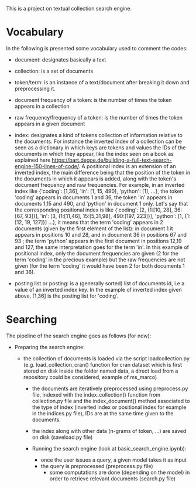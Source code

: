 This is a project on textual collection search engine.

# Vocabulary
In the following is presented some vocabulary used to comment the codes:

- document: designates basically a text

- collection: is a set of documents

- token/term: is an instance of a text/document after breaking it down and preprocessing it.

- document frequency of a token: is the number of times the token appears in a collection

- raw frequency/frequency of a token: is the number of times the token appears in a given document

- index: designates a kind of tokens collection of information relative to the documents. For instance the inverted index of a collection can be seen as a dictionary in which keys are tokens and values the IDs of the documents in which they appear, like the index seen on a book as explained here https://bart.degoe.de/building-a-full-text-search-engine-150-lines-of-code/. A positional index is an extension of an inverted index, the main difference being that the position of the token in the documents in which it appears is added, along with the token's document frequency and raw frequencies. For example, in an inverted index like {'coding': [1,36], 'in': [1, 15, 490], 'python': [1], ...}, the token 'coding' appears in documents 1 and 36, the token 'in' appears in documents 1,15 and 490, and 'python' in document 1 only. Let's say that the corresponding positional index is like {'coding': [2, {1:[10, 28], 36:[67, 93]}], 'in': [3, {1:[11,46], 15:[5,31,98], 490:[197, 223]}], 'python': [1, {1:[12, 19, 127]}] ...}, it means that the term 'coding' appears in 2 documents (given by the first element of the list): in document 1 it appears in positions 10 and 28, and in document 36 in positions 67 and 93 ; the  term 'python' appears in the first document in positions 12,19 and 127, the same interpretation goes for the term 'in'. In this example of positional index, only the document frequencies are given (2 for the term 'coding' in the precious example) but the raw frequencies are not given (for the term 'coding' it would have been 2 for both documents 1 and 36).

- posting list or posting: is a (generally sorted) list of documents id, i.e a value of an inverted index key. In the example of inverted index given above, [1,36] is the posting list for 'coding'.

# Searching

The pipeline of the search engine goes as follows (for now):

- Preparing the search engine:

    - the collection of documents is loaded via the script loadcollection.py (e.g. load_collection_cran() function for cran dataset which is first stored on disk inside the folder named data, a direct load from a repository could be considered, example of ms_marco)
        - the documents are iteratively preprocessed using preprocess.py file, indexed with the index_collection() function from collection.py file and the index_document() method associated to the type of index (inverted index or positional index for example in the indices.py file), IDs are at the same time given to the documents.
	    - the index along with other data (n-grams of token, ...) are saved on disk (saveload.py file)

	    - Running the search engine (look at basic_search_engine.ipynb):

	        - once the user issues a query, a given model takes it as input
		    - the query is preprocessed (preprocess.py file)
		        - some computations are done (depending on the model) in order to retrieve relevant documents (search.py file)

